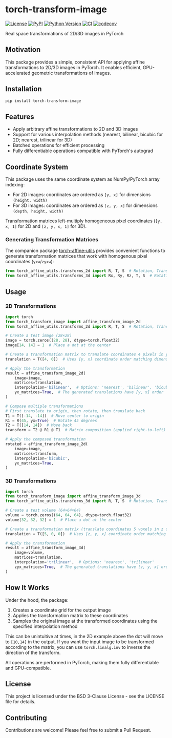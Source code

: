 # torch-transform-image

[![License](https://img.shields.io/pypi/l/torch-transform-image.svg?color=green)](https://github.com/teamtomo/torch-transform-image/raw/main/LICENSE)
[![PyPI](https://img.shields.io/pypi/v/torch-transform-image.svg?color=green)](https://pypi.org/project/torch-transform-image)
[![Python Version](https://img.shields.io/pypi/pyversions/torch-transform-image.svg?color=green)](https://python.org)
[![CI](https://github.com/teamtomo/torch-transform-image/actions/workflows/ci.yml/badge.svg)](https://github.com/teamtomo/torch-transform-image/actions/workflows/ci.yml)
[![codecov](https://codecov.io/gh/teamtomo/torch-transform-image/branch/main/graph/badge.svg)](https://codecov.io/gh/teamtomo/torch-transform-image)

Real space transformations of 2D/3D images in PyTorch

## Motivation

This package provides a simple, consistent API for applying affine transformations to 2D/3D images in PyTorch. 
It enables efficient, GPU-accelerated geometric transformations of images.

## Installation

```bash
pip install torch-transform-image
```

## Features

- Apply arbitrary affine transformations to 2D and 3D images
- Support for various interpolation methods (nearest, bilinear, bicubic for 2D; nearest, trilinear for 3D)
- Batched operations for efficient processing
- Fully differentiable operations compatible with PyTorch's autograd

## Coordinate System

This package uses the same coordinate system as NumPy/PyTorch array indexing:
- For 2D images: coordinates are ordered as `[y, x]` for dimensions `(height, width)`
- For 3D images: coordinates are ordered as `[z, y, x]` for dimensions `(depth, height, width)`

Transformation matrices left-multiply homogeneous pixel coordinates (`[y, x, 1]` for 2D and `[z, y, x, 1]` for 3D).

### Generating Transformation Matrices

The companion package [torch-affine-utils](https://github.com/teamtomo/torch-affine-utils) provides convenient functions 
to generate transformation matrices that work with homogenous pixel coordinates (`yxw`/`zyxw`):

```python
from torch_affine_utils.transforms_2d import R, T, S  # Rotation, Translation, Scale for 2D
from torch_affine_utils.transforms_3d import Rx, Ry, Rz, T, S  # Rotation, Translation, Scale for 3D
```

## Usage

### 2D Transformations

```python
import torch
from torch_transform_image import affine_transform_image_2d
from torch_affine_utils.transforms_2d import R, T, S  # Rotation, Translation, Scale

# Create a test image (28×28)
image = torch.zeros((28, 28), dtype=torch.float32)
image[14, 14] = 1  # Place a dot at the center

# Create a transformation matrix to translate coordinates 4 pixels in y direction
translation = T([4, 0])  # Uses [y, x] coordinate order matching dimensions (h, w)

# Apply the transformation
result = affine_transform_image_2d(
    image=image,
    matrices=translation, 
    interpolation='bilinear',  # Options: 'nearest', 'bilinear', 'bicubic'
    yx_matrices=True,  # The generated translations have [y, x] order
)

# Compose multiple transformations
# First translate to origin, then rotate, then translate back
T1 = T([-14, -14])  # Move center to origin
R1 = R(45, yx=True)  # Rotate 45 degrees
T2 = T([14, 14])  # Move back
transform = T2 @ R1 @ T1  # Matrix composition (applied right-to-left)

# Apply the composed transformation
rotated = affine_transform_image_2d(
    image=image,
    matrices=transform,
    interpolation='bicubic',
    yx_matrices=True,
)
```

### 3D Transformations

```python
import torch
from torch_transform_image import affine_transform_image_3d
from torch_affine_utils.transforms_3d import R, T, S  # Rotation, Translation, Scale

# Create a test volume (64×64×64)
volume = torch.zeros((64, 64, 64), dtype=torch.float32)
volume[32, 32, 32] = 1  # Place a dot at the center

# Create a transformation matrix (translate coordinates 5 voxels in z direction)
translation = T([5, 0, 0])  # Uses [z, y, x] coordinate order matching dimensions (d, h, w)

# Apply the transformation
result = affine_transform_image_3d(
    image=volume,
    matrices=translation, 
    interpolation='trilinear',  # Options: 'nearest', 'trilinear'
    zyx_matrices=True,  # The generated translations have [z, y, x] order
)
```

## How It Works

Under the hood, the package:
1. Creates a coordinate grid for the output image
2. Applies the transformation matrix to these coordinates
3. Samples the original image at the transformed coordinates using the specified interpolation method

This can be unintuitive at times, in the 2D example above the dot will move to `[10,14]` in the output.
If you want the input image to be transformed according to the matrix, you can use `torch.linalg.inv` to inverse the direction of the transform.

All operations are performed in PyTorch, making them fully differentiable and GPU-compatible.

## License

This project is licensed under the BSD 3-Clause License - see the LICENSE file for details.

## Contributing

Contributions are welcome! Please feel free to submit a Pull Request.